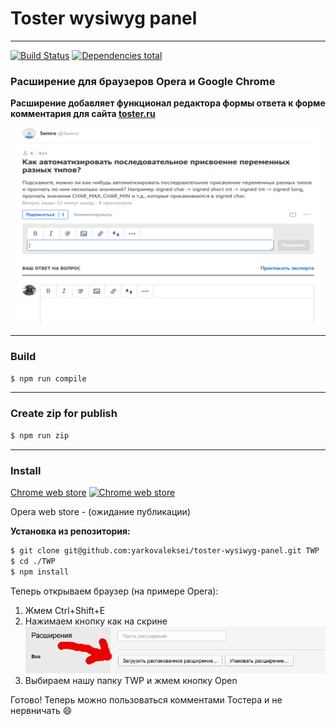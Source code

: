 # Toster wysiwyg panel

- - -
[![Build Status](https://travis-ci.org/yarkovaleksei/toster-wysiwyg-panel.svg?branch=master)](https://travis-ci.org/yarkovaleksei/toster-wysiwyg-panel) [![Dependencies total](https://david-dm.org/yarkovaleksei/toster-wysiwyg-panel.svg)](https://david-dm.org/yarkovaleksei/toster-wysiwyg-panel.svg)

### Расширение для браузеров Opera и Google Chrome

**Расширение добавляет функционал редактора формы ответа к форме комментария для сайта [toster.ru](https://toster.ru)**

[![Screenshot](img/screen.png)](img/screen.png)

- - -
### Build

```bash
$ npm run compile
```

- - -
### Create zip for publish

```bash
$ npm run zip
```

- - -
### Install

[Chrome web store](https://chrome.google.com/webstore/detail/toster-wysiwyg-panel/kpfolongmglpleidinnhnlefeoljdecm?hl=ru&gl=RU)  [![Chrome web store](https://chrome.google.com/webstore/detail/toster-wysiwyg-panel/kpfolongmglpleidinnhnlefeoljdecm?hl=ru&gl=RU)](https://img.shields.io/chrome-web-store/v/kpfolongmglpleidinnhnlefeoljdecm.svg)

Opera web store - (ожидание публикации)

**Установка из репозитория:**

```bash
$ git clone git@github.com:yarkovaleksei/toster-wysiwyg-panel.git TWP
$ cd ./TWP
$ npm install
```

Теперь открываем браузер (на примере Opera):

1. Жмем Ctrl+Shift+E
2. Нажимаем кнопку как на скрине
[![Screenshot](img/opera1.png)](img/opera1.png)
3. Выбираем нашу папку TWP и жмем кнопку Open

Готово! Теперь можно пользоваться комментами Тостера и не нервничать :smile:

